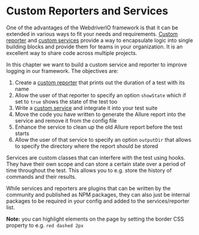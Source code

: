 Custom Reporters and Services
=============================

One of the advantages of the WebdriverIO framework is that it can be extended in various ways to fit your needs and requirements. [Custom reporter](https://webdriver.io/docs/customreporter.html) and [custom services](https://webdriver.io/docs/customservices.html) provide a way to encapsulate logic into single building blocks and provide them for teams in your organization. It is an excellent way to share code across multiple projects.

In this chapter we want to build a custom service and reporter to improve logging in our framework. The objectives are:

1. Create a [custom reporter](https://webdriver.io/docs/customreporter.html) that prints out the duration of a test with its name
2. Allow the user of that reporter to specify an option `showState` which if set to `true` shows the state of the test too
3. Write a [custom service](https://webdriver.io/docs/customservices.html) and integrate it into your test suite
4. Move the code you have written to generate the Allure report into the service and remove it from the config file
5. Enhance the service to clean up the old Allure report before the test starts
6. Allow the user of that service to specify an option `outputDir` that allows to specify the directory where the report should be stored

Services are custom classes that can interfere with the test using hooks. They have their own scope and can store a certain state over a period of time throughout the test. This allows you to e.g. store the history of commands and their results.

While services and reporters are plugins that can be written by the community and published as NPM packages, they can also just be internal packages to be required in your config and added to the services/reporter list.

__Note:__ you can highlight elements on the page by setting the border CSS property to e.g. `red dashed 2px`
